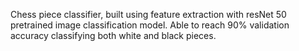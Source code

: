 Chess piece classifier, built using feature extraction with resNet 50 pretrained image classification model. Able to reach 90% validation accuracy classifying both white and black pieces. 
